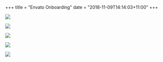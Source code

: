 +++
title = "Envato Onboarding"
date = "2018-11-09T14:14:03+11:00"
+++

![](/uploads/42068690_672420173143512_5131556849438167029_n.jpg)

![](/uploads/IMG_20181008_142723.jpg)

![](/uploads/42756105_2148622028734679_3458127288706394850_n.jpg)

![](/uploads/43075998_1743541472439076_7734436808502167530_n.jpg)

![](/uploads/43334113_336232433810653_5500691176567773649_n.jpg)